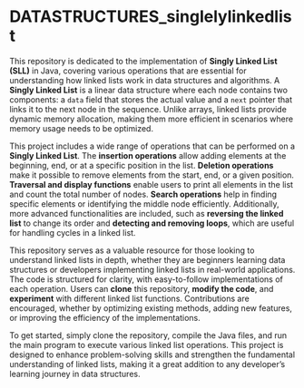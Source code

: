 # DATASTRUCTURES_singlelylinkedlist
This repository is dedicated to the implementation of **Singly Linked List (SLL)** in Java, covering various operations that are essential for understanding how linked lists work in data structures and algorithms. A **Singly Linked List** is a linear data structure where each node contains two components: a `data` field that stores the actual value and a `next` pointer that links it to the next node in the sequence. Unlike arrays, linked lists provide dynamic memory allocation, making them more efficient in scenarios where memory usage needs to be optimized.  

This project includes a wide range of operations that can be performed on a **Singly Linked List**. The **insertion operations** allow adding elements at the beginning, end, or at a specific position in the list. **Deletion operations** make it possible to remove elements from the start, end, or a given position. **Traversal and display functions** enable users to print all elements in the list and count the total number of nodes. **Search operations** help in finding specific elements or identifying the middle node efficiently. Additionally, more advanced functionalities are included, such as **reversing the linked list** to change its order and **detecting and removing loops**, which are useful for handling cycles in a linked list.  

This repository serves as a valuable resource for those looking to understand linked lists in depth, whether they are beginners learning data structures or developers implementing linked lists in real-world applications. The code is structured for clarity, with easy-to-follow implementations of each operation. Users can **clone** this repository, **modify the code**, and **experiment** with different linked list functions. Contributions are encouraged, whether by optimizing existing methods, adding new features, or improving the efficiency of the implementations.  

To get started, simply clone the repository, compile the Java files, and run the main program to execute various linked list operations. This project is designed to enhance problem-solving skills and strengthen the fundamental understanding of linked lists, making it a great addition to any developer’s learning journey in data structures.
